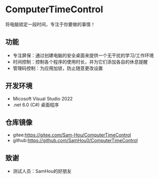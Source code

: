 # ComputerTimeControl
将电脑锁定一段时间，专注于你要做的事情！

## 功能
- 专注屏保：通过创建电脑的安全桌面来提供一个无干扰的学习/工作环境
- 时间控制：控制各个程序的使用时长，并为它们添加各自的休息提醒
- 管理码控制：为应用加锁，防止随意更改设置

## 开发环境
- Micosoft Visual Studio 2022
- .net 6.0 (C#) 桌面程序

## 仓库镜像
- gitee:https://gitee.com/Sam-Hou/ComputerTimeControl
- github:https://github.com/SamHou0/ComputerTimeControl

## 致谢
- 测试人员：SamHou的好朋友